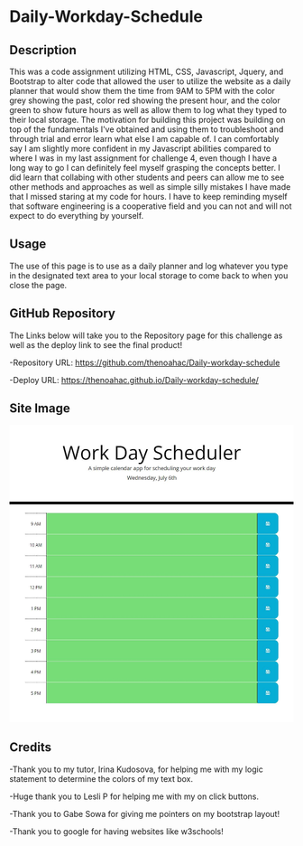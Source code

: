 # Daily-Workday-Schedule

## Description

This was a code assignment utilizing  HTML, CSS, Javascript, Jquery, and Bootstrap to alter code that allowed the user to utilize the website as a daily planner that would show them the time from 9AM to 5PM with the color grey showing the past, color red showing the present hour, and the color green to show future hours as well as allow them to log what they typed to their local storage.
The motivation for building this project was building on top of the fundamentals I've obtained and using them to troubleshoot and through trial and error learn what else I am capable of. I can comfortably say I am slightly more confident in my Javascript abilities compared to where I was in my last assignment for challenge 4, even though I have a long way to go I can definitely feel myself grasping the concepts better.
I did learn that collabing with other students and peers can allow me to see other methods and approaches as well as simple silly mistakes I have made that I missed staring at my code for hours. I have to keep reminding myself that software engineering is a cooperative field and you can not and will not expect to do everything by yourself.

## Usage

The use of this page is to use as a daily planner and log whatever you type in the designated text area to your local storage to come back to when you close the page.

## GitHub Repository

The Links below will take you to the Repository page for this challenge as well as the deploy link to see the final product!

-Repository URL: https://github.com/thenoahac/Daily-workday-schedule

-Deploy URL: https://thenoahac.github.io/Daily-workday-schedule/

## Site Image

![](./Assets/Daily%20workday%20schedule.JPG)

## Credits

-Thank you to  my tutor, Irina Kudosova, for helping me with my logic statement to determine the colors of my text box.

-Huge thank you to Lesli P for helping me with my on click buttons.

-Thank you to Gabe Sowa for giving me pointers on my bootstrap layout!

-Thank you to google for having websites like w3schools!